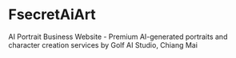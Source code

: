 # FsecretAiArt
AI Portrait Business Website - Premium AI-generated portraits and character creation services by Golf AI Studio, Chiang Mai
